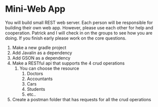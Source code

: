 # Mini-Web App

You will build small REST web server. Each person will be responsible for building their own web app. However, please use each other for help and cooperation. Patrick and I will check in on the groups to see how you are doing. If you finish early please work on the core questions. 

1. Make a new gradle project
2. Add Javalin as a dependency
3. Add GSON as a dependency
4. Make a RESTful api that supports the 4 crud operations
   1. You can choose the resource
      1. Doctors
      2. Accountants
      3. Cars
      4. Students
      5. etc..
5. Create a postman folder that has requests for all the crud operations